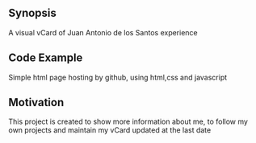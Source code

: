 ## Synopsis

A visual vCard of Juan Antonio de los Santos experience

## Code Example

Simple html page hosting by github, using html,css and javascript

## Motivation

This project is created to show more information about me, to follow my own projects and maintain my vCard updated at the last date
